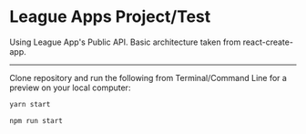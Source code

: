 # League Apps Project/Test

Using League App's Public API. Basic architecture taken from react-create-app.

---

Clone repository and run the following from Terminal/Command Line for a preview on your local computer:

```bash
yarn start
```

```bash
npm run start
```
